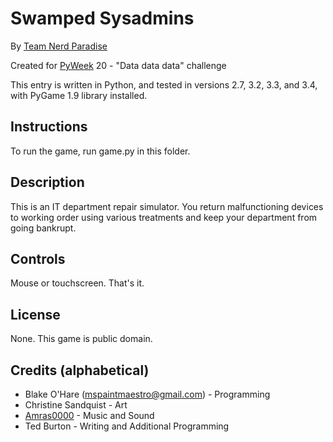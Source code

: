 Swamped Sysadmins
=================

By [Team Nerd Paradise][np]

[np]: https://pyweek.org/e/np9g/

Created for [PyWeek][] 20 - "Data data data" challenge

[pyweek]: https://pyweek.org

This entry is written in Python, and tested in versions 2.7, 3.2, 3.3, 
and 3.4, with PyGame 1.9 library installed.


Instructions
------------
To run the game, run game.py in this folder.


Description
-----------
This is an IT department repair simulator.  You return malfunctioning 
devices to working order using various treatments and keep your 
department from going bankrupt.


Controls
--------
Mouse or touchscreen.  That's it.


License
-------
None.  This game is public domain.


Credits (alphabetical)
----------------------
* Blake O'Hare (mspaintmaestro@gmail.com) - Programming
* Christine Sandquist - Art
* [Amras0000][sc] - Music and Sound
* Ted Burton - Writing and Additional Programming

[sc]: https://soundcloud.com/amras0000